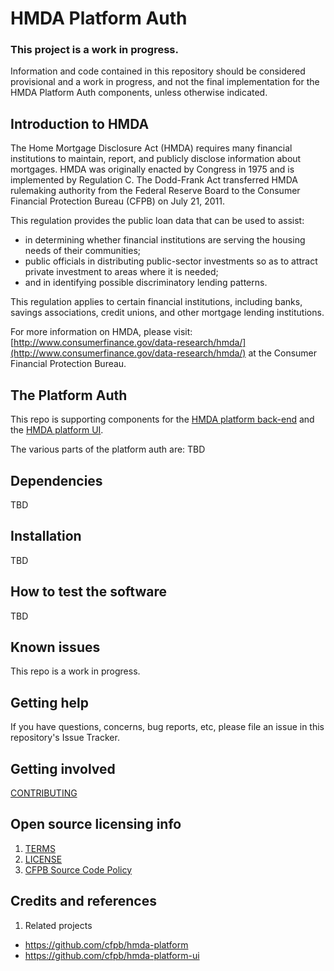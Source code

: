 

# HMDA Platform Auth

### This project is a work in progress.

Information and code contained in this repository should be considered provisional and a work in progress, and not the final implementation for the HMDA Platform Auth components, unless otherwise indicated.

## Introduction to HMDA

The Home Mortgage Disclosure Act (HMDA) requires many financial institutions to maintain, report, and publicly disclose information about mortgages. HMDA was originally enacted by Congress in 1975 and is implemented by Regulation C. The Dodd-Frank Act transferred HMDA rulemaking authority from the Federal Reserve Board to the Consumer Financial Protection Bureau (CFPB) on July 21, 2011.

This regulation provides the public loan data that can be used to assist:

- in determining whether financial institutions are serving the housing needs of their communities;
- public officials in distributing public-sector investments so as to attract private investment to areas where it is needed;
- and in identifying possible discriminatory lending patterns.

This regulation applies to certain financial institutions, including banks, savings associations, credit unions, and other mortgage lending institutions.

For more information on HMDA, please visit: [http://www.consumerfinance.gov/data-research/hmda/](http://www.consumerfinance.gov/data-research/hmda/) at the Consumer Financial Protection Bureau. 

## The Platform Auth

This repo is supporting components for the  [HMDA platform back-end](https://github.com/cfpb/hmda-platform) and the [HMDA platform UI](https://github.com/cfpb/hmda-platform-ui). 

The various parts of the platform auth are: TBD

## Dependencies

TBD

## Installation

TBD

## How to test the software

TBD

## Known issues

This repo is a work in progress.

## Getting help

If you have questions, concerns, bug reports, etc, please file an issue in this repository's Issue Tracker.

## Getting involved

[CONTRIBUTING](CONTRIBUTING.md)

## Open source licensing info
1. [TERMS](TERMS.md)
2. [LICENSE](LICENSE)
3. [CFPB Source Code Policy](https://github.com/cfpb/source-code-policy/)

## Credits and references

1. Related projects
  - https://github.com/cfpb/hmda-platform
  - https://github.com/cfpb/hmda-platform-ui 

